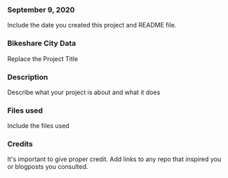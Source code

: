 ### September 9, 2020
Include the date you created this project and README file.

### Bikeshare City Data
Replace the Project Title

### Description
Describe what your project is about and what it does

### Files used
Include the files used

### Credits
It's important to give proper credit. Add links to any repo that inspired you or blogposts you consulted.

